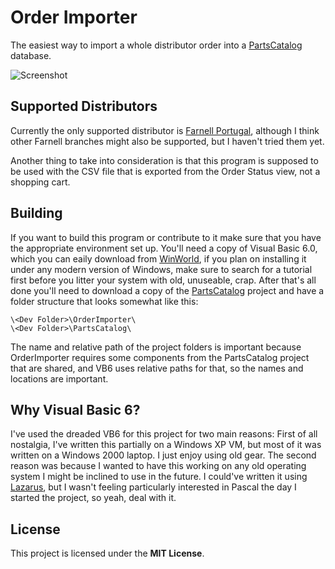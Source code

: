 # Order Importer

The easiest way to import a whole distributor order into a
[PartsCatalog](https://github.com/innoveworkshop/PartsCatalog) database.

![Screenshot](/Screenshots/2020-11-18.png)

## Supported Distributors

Currently the only supported distributor is
[Farnell Portugal](https://pt.farnell.com/), although I think other Farnell
branches might also be supported, but I haven't tried them yet.

Another thing to take into consideration is that this program is supposed to be
used with the CSV file that is exported from the Order Status view, not a
shopping cart.


## Building

If you want to build this program or contribute to it make sure that you have
the appropriate environment set up. You'll need a copy of Visual Basic 6.0,
which you can eaily download from [WinWorld](https://winworldpc.com/product/microsoft-visual-stu/60),
if you plan on installing it under any modern version of Windows, make sure to
search for a tutorial first before you litter your system with old, unuseable,
crap. After that's all done you'll need to download a copy of the
[PartsCatalog](https://github.com/innoveworkshop/PartsCatalog) project and have
a folder structure that looks somewhat like this:

    \<Dev Folder>\OrderImporter\
	\<Dev Folder>\PartsCatalog\

The name and relative path of the project folders is important because
OrderImporter requires some components from the PartsCatalog project that are
shared, and VB6 uses relative paths for that, so the names and locations are
important.


## Why Visual Basic 6?

I've used the dreaded VB6 for this project for two main reasons: First of all
nostalgia, I've written this partially on a Windows XP VM, but most of it was
written on a Windows 2000 laptop. I just enjoy using old gear. The second reason
was because I wanted to have this working on any old operating system I might be
inclined to use in the future. I could've written it using
[Lazarus](https://www.lazarus-ide.org/), but I wasn't feeling particularly
interested in Pascal the day I started the project, so yeah, deal with it.


## License

This project is licensed under the **MIT License**.

